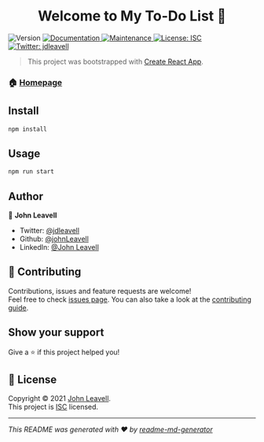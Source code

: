 <h1 align="center">Welcome to My To-Do List 👋</h1>
<p>
  <img alt="Version" src="https://img.shields.io/badge/version-0.1.0-blue.svg?cacheSeconds=2592000" />
  <a href="https://github.com/johnLeavell/jubilant-octo-disco#readme" target="_blank">
    <img alt="Documentation" src="https://img.shields.io/badge/documentation-yes-brightgreen.svg" />
  </a>
  <a href="https://github.com/johnLeavell/jubilant-octo-disco/graphs/commit-activity" target="_blank">
    <img alt="Maintenance" src="https://img.shields.io/badge/Maintained%3F-yes-green.svg" />
  </a>
  <a href="https://github.com/johnLeavell/jubilant-octo-disco/blob/master/LICENSE" target="_blank">
    <img alt="License: ISC" src="https://img.shields.io/github/license/johnLeavell/My To-Do List" />
  </a>
  <a href="https://twitter.com/jdleavell" target="_blank">
    <img alt="Twitter: jdleavell" src="https://img.shields.io/twitter/follow/jdleavell.svg?style=social" />
  </a>
</p>

> This project was bootstrapped with [Create React App](https://github.com/facebook/create-react-app).

### 🏠 [Homepage](https://github.com/johnLeavell/jubilant-octo-disco#readme)

## Install

```sh
npm install
```

## Usage

```sh
npm run start
```

## Author

👤 **John Leavell**

* Twitter: [@jdleavell](https://twitter.com/jdleavell)
* Github: [@johnLeavell](https://github.com/johnLeavell)
* LinkedIn: [@John Leavell](https://www.linkedin.com/in/john-leavell-a67b43193/)

## 🤝 Contributing

Contributions, issues and feature requests are welcome!<br />Feel free to check [issues page](https://github.com/johnLeavell/jubilant-octo-disco/issues). You can also take a look at the [contributing guide](https://github.com/johnLeavell/jubilant-octo-disco/blob/master/CONTRIBUTING.md).

## Show your support

Give a ⭐️ if this project helped you!

## 📝 License

Copyright © 2021 [John Leavell](https://github.com/johnLeavell).<br />
This project is [ISC](https://github.com/johnLeavell/jubilant-octo-disco/blob/master/LICENSE) licensed.

***
_This README was generated with ❤️ by [readme-md-generator](https://github.com/kefranabg/readme-md-generator)_
